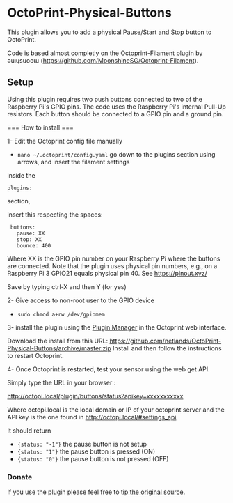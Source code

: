 # OctoPrint-Physical-Buttons

This plugin allows you to add a physical Pause/Start and Stop button to OctoPrint.

Code is based almost completly on the Octoprint-Filament plugin by ǝuıɥsuooɯ (https://github.com/MoonshineSG/Octoprint-Filament).


## Setup

Using this plugin requires two push buttons connected to two of the Raspberry Pi's GPIO pins. The code uses the Raspberry Pi's internal Pull-Up resistors. Each button should be connected to a GPIO pin and a ground pin.



=== How to install ===

 1- Edit the Octoprint config file manually 
 
 - `nano ~/.octoprint/config.yaml`
 go down to the plugins section using arrows, and insert the filament settings
 
 inside the
 ```
plugins:
```
section,  

insert this respecting the spaces:
 ```
  buttons:
    pause: XX
    stop: XX
    bounce: 400
```
Where XX is the GPIO pin number on your Raspberry Pi where the buttons are connected.
Note that the plugin uses physical pin numbers, e.g., on a Raspberry Pi 3 GPIO21 equals physical pin 40. See https://pinout.xyz/

Save by typing ctrl-X and then Y (for yes)

 2- Give access to non-root user to the GPIO device
 
  - `sudo chmod a+rw /dev/gpiomem`
 
 3- install the plugin using the [Plugin Manager](http://octopi.local/#settings_plugin_pluginmanager)
 in the Octoprint web interface.
 
Download the install from this URL:
    https://github.com/netlands/OctoPrint-Physical-Buttons/archive/master.zip
Install and then follow the instructions to restart Octoprint.

 4- Once Octoprint is restarted, test your sensor using the web get API.
 
 Simply type the URL in your browser :
 
 http://octopi.local/plugin/buttons/status?apikey=xxxxxxxxxxx
 
 Where octopi.local is the local domain or IP of your octoprint server and the API key is the one found in http://octopi.local/#settings_api
 
 It should return 
 - `{status: "-1"}` the pause button is not setup
- `{status: "1"}` the pause button is pressed (ON)
- `{status: "0"}` the pause button is not pressed (OFF)

### Donate
If you use the plugin please feel free to [tip the original source](https://paypal.me/ovidiuhossu).
